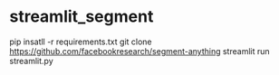 # streamlit_segment
pip insatll -r requirements.txt
git clone https://github.com/facebookresearch/segment-anything
streamlit run streamlit.py
